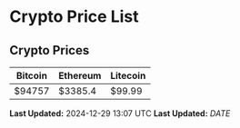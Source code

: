 # Crypto Price List

## Crypto Prices
| Bitcoin | Ethereum | Litecoin |
| ------- | -------- | -------- |
| $94757 | $3385.4 | $99.99 |
**Last Updated:** 2024-12-29 13:07 UTC
**Last Updated:** $DATE$
